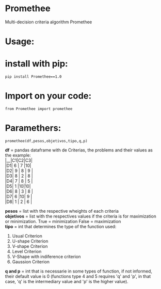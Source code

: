 # Promethee

Multi-decision criteria algorithm Promethee

# Usage:

# install with pip:

`pip install Promethee==1.0`

# Import on your code:

`from Promethee import promethee`

# Paramethers:

`promethee(df,pesos,objetivos,tipo,q,p)`  

**df**  = pandas dataframe with de Criterias, the problems and their values as the example: <br> 
|__|C1|C2|C3| <br> |D1| 6 | 7 |10| <br> |D2| 9 | 8 | 9 | <br> |D3| 8 | 2 | 8 | <br> |D4| 7 | 8 | 5 | <br> |D5| 1 |10|10| <br> |D6| 8 | 3 | 8 | <br> |D7| 6 |10| 9 | <br> |D8| 1 | 2 | 6 | <br>

**pesos**  = list with the respective wheights of each criteria <br>
**objetivos**  = list with the respectives values if the criteria is for maximization or minimization. True = minimization False = maximization  <br>
**tipo**  = int that determines the type of the function used:

1.  Usual Criterion<br>
2.  U-shape Criterion<br>
3.  V-shape Criterion<br>
4.  Level Criterion<br>
5.  V-Shape with indiference criterion<br>
6.  Gaussion Criterion<br>

**q and p**  = int that is necessarie in some types of function, if not informed, their default value is 0 (functions type 4 and 5 requires 'q' and 'p', in that case, 'q' is the intermediary value and 'p' is the higher value).